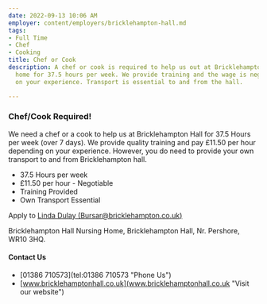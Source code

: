 ```yaml
---
date: 2022-09-13 10:06 AM
employer: content/employers/bricklehampton-hall.md
tags:
- Full Time
- Chef
- Cooking
title: Chef or Cook
description: A chef or cook is required to help us out at Bricklehampton hall nursing
  home for 37.5 hours per week. We provide training and the wage is negotiable depending
  on your experience. Transport is essential to and from the hall.

---
```

### Chef/Cook Required!

We need a chef or a cook to help us at Bricklehampton Hall for 37.5 Hours per week (over 7 days). We provide quality training and pay £11.50 per hour depending on your experience. However, you do need to provide your own transport to and from Bricklehampton hall.

* 37.5 Hours per week
* £11.50 per hour - Negotiable
* Training Provided
* Own Transport Essential

Apply to [Linda Dulay (Bursar@bricklehampton.co.uk)](mailto:Bursar@bricklehampton.co.uk "Apply Now")

Bricklehampton Hall Nursing Home, Bricklehampton Hall, Nr. Pershore, WR10 3HQ.

#### Contact Us

* [01386 710573](tel:01386 710573 "Phone Us")
* [www.bricklehamptonhall.co.uk](www.bricklehamptonhall.co.uk "Visit our website")